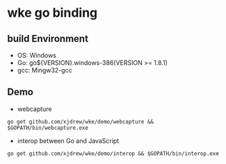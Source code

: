 # wke go binding

## build Environment

* OS: Windows
* Go: go${VERSION}.windows-386(VERSION >= 1.8.1)
* gcc: Mingw32-gcc

## Demo

* webcapture
```
go get github.com/xjdrew/wke/demo/webcapture && $GOPATH/bin/webcapture.exe
```

* interop between Go and JavaScript
```
go get github.com/xjdrew/wke/demo/interop && $GOPATH/bin/interop.exe
```
